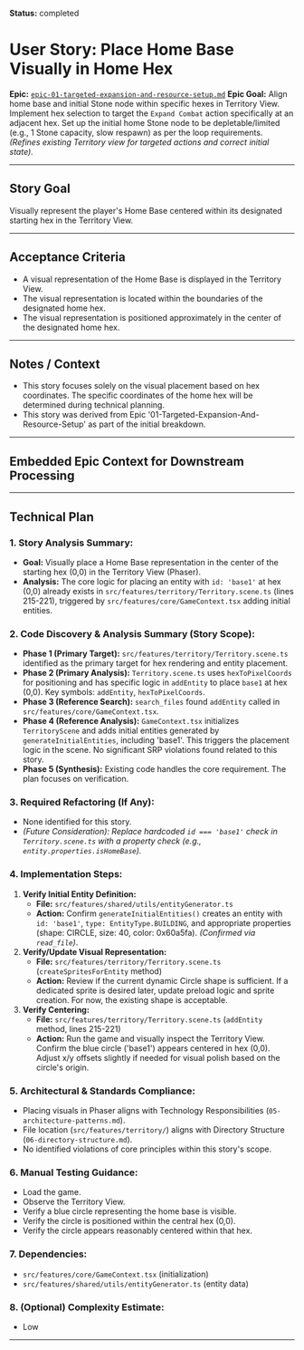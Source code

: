 **Status:** completed
# User Story: Place Home Base Visually in Home Hex

**Epic:** [`epic-01-targeted-expansion-and-resource-setup.md`](./epic-01-targeted-expansion-and-resource-setup.md)
**Epic Goal:** Align home base and initial Stone node within specific hexes in Territory View. Implement hex selection to target the `Expand Combat` action specifically at an adjacent hex. Set up the initial home Stone node to be depletable/limited (e.g., 1 Stone capacity, slow respawn) as per the loop requirements. *(Refines existing Territory view for targeted actions and correct initial state).*

---

## Story Goal

Visually represent the player's Home Base centered within its designated starting hex in the Territory View.

---

## Acceptance Criteria

*   A visual representation of the Home Base is displayed in the Territory View.
*   The visual representation is located within the boundaries of the designated home hex.
*   The visual representation is positioned approximately in the center of the designated home hex.

---

## Notes / Context

*   This story focuses solely on the visual placement based on hex coordinates. The specific coordinates of the home hex will be determined during technical planning.
*   This story was derived from Epic '01-Targeted-Expansion-And-Resource-Setup' as part of the initial breakdown.

---

## Embedded Epic Context for Downstream Processing

<!-- ROO CONTEXT - DO NOT MODIFY MANUALLY -->
<!--
Epic Path: ./epic-01-targeted-expansion-and-resource-setup.md
Epic Title: 01-Targeted-Expansion-And-Resource-Setup
Epic Goal Summary: Align home base and initial Stone node within specific hexes in Territory View. Implement hex selection to target the Expand Combat action specifically at an adjacent hex. Set up the initial home Stone node to be depletable/limited (e.g., 1 Stone capacity, slow respawn) as per the loop requirements. (Refines existing Territory view for targeted actions and correct initial state).
Project Context (if available in Epic):
  Project Title: project-01-establish-core-feedback-loop
  Project Goal: Implement the minimum viable gameplay loop connecting the core views: Gather Stone in Territory View, initiate Expand Combat, earn persistent Coins from Combat success (e.g., clearing Wave 1), spend Coins in a minimal Management View to unlock basic Stone-to-Pebble crafting, use crafted Pebbles to conquer the first Hex (e.g., clear Wave 1), and have the conquered Hex reveal a better/new Stone node.
-->

---

## Technical Plan

### 1. Story Analysis Summary:
*   **Goal:** Visually place a Home Base representation in the center of the starting hex (0,0) in the Territory View (Phaser).
*   **Analysis:** The core logic for placing an entity with `id: 'base1'` at hex (0,0) already exists in `src/features/territory/Territory.scene.ts` (lines 215-221), triggered by `src/features/core/GameContext.tsx` adding initial entities.

### 2. Code Discovery & Analysis Summary (Story Scope):
*   **Phase 1 (Primary Target):** `src/features/territory/Territory.scene.ts` identified as the primary target for hex rendering and entity placement.
*   **Phase 2 (Primary Analysis):** `Territory.scene.ts` uses `hexToPixelCoords` for positioning and has specific logic in `addEntity` to place `base1` at hex (0,0). Key symbols: `addEntity`, `hexToPixelCoords`.
*   **Phase 3 (Reference Search):** `search_files` found `addEntity` called in `src/features/core/GameContext.tsx`.
*   **Phase 4 (Reference Analysis):** `GameContext.tsx` initializes `TerritoryScene` and adds initial entities generated by `generateInitialEntities`, including 'base1'. This triggers the placement logic in the scene. No significant SRP violations found related to this story.
*   **Phase 5 (Synthesis):** Existing code handles the core requirement. The plan focuses on verification.

### 3. Required Refactoring (If Any):
*   None identified for this story.
*   *(Future Consideration): Replace hardcoded `id === 'base1'` check in `Territory.scene.ts` with a property check (e.g., `entity.properties.isHomeBase`).*

### 4. Implementation Steps:
1.  **Verify Initial Entity Definition:**
    *   **File:** `src/features/shared/utils/entityGenerator.ts`
    *   **Action:** Confirm `generateInitialEntities()` creates an entity with `id: 'base1'`, `type: EntityType.BUILDING`, and appropriate properties (shape: CIRCLE, size: 40, color: 0x60a5fa). *(Confirmed via `read_file`)*.
2.  **Verify/Update Visual Representation:**
    *   **File:** `src/features/territory/Territory.scene.ts` (`createSpritesForEntity` method)
    *   **Action:** Review if the current dynamic Circle shape is sufficient. If a dedicated sprite is desired later, update preload logic and sprite creation. For now, the existing shape is acceptable.
3.  **Verify Centering:**
    *   **File:** `src/features/territory/Territory.scene.ts` (`addEntity` method, lines 215-221)
    *   **Action:** Run the game and visually inspect the Territory View. Confirm the blue circle ('base1') appears centered in hex (0,0). Adjust x/y offsets slightly if needed for visual polish based on the circle's origin.

### 5. Architectural & Standards Compliance:
*   Placing visuals in Phaser aligns with Technology Responsibilities (`05-architecture-patterns.md`).
*   File location (`src/features/territory/`) aligns with Directory Structure (`06-directory-structure.md`).
*   No identified violations of core principles within this story's scope.

### 6. Manual Testing Guidance:
*   Load the game.
*   Observe the Territory View.
*   Verify a blue circle representing the home base is visible.
*   Verify the circle is positioned within the central hex (0,0).
*   Verify the circle appears reasonably centered within that hex.

### 7. Dependencies:
*   `src/features/core/GameContext.tsx` (initialization)
*   `src/features/shared/utils/entityGenerator.ts` (entity data)

### 8. (Optional) Complexity Estimate:
*   Low

---